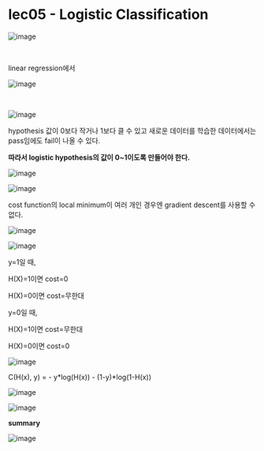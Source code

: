 # lec05 - Logistic Classification

![image](https://user-images.githubusercontent.com/55024771/103753152-049cfb00-504e-11eb-84a7-f8c51d15acb4.png)

<br>

linear regression에서

![image](https://user-images.githubusercontent.com/55024771/103753869-e8e62480-504e-11eb-95a3-82dfad383efe.png)

<br>

![image](https://user-images.githubusercontent.com/55024771/103755227-d371fa00-5050-11eb-8717-d5b26ee6cff2.png)

hypothesis 값이 0보다 작거나 1보다 클 수 있고 새로운 데이터를 학습한 데이터에서는 pass임에도 fail이 나올 수 있다. 

**따라서 logistic hypothesis의 값이 0~1이도록 만들어야 한다.**

![image](https://user-images.githubusercontent.com/55024771/103753662-a91f3d00-504e-11eb-9531-ef07840dd815.png)

![image](https://user-images.githubusercontent.com/55024771/103755570-61e67b80-5051-11eb-84fa-80abe936403b.png)

cost function의 local minimum이 여러 개인 경우엔 gradient descent를 사용할 수 없다.

![image](https://user-images.githubusercontent.com/55024771/103783191-bef72700-507b-11eb-99c7-eb94d2595f90.png)

![image](https://user-images.githubusercontent.com/55024771/103783328-ec43d500-507b-11eb-80b3-7c45a8ade4c2.png)

y=1일 때,

H(X)=1이면 cost=0

H(X)=0이면 cost=무한대

y=0일 때,

H(X)=1이면 cost=무한대

H(X)=0이면 cost=0


![image](https://user-images.githubusercontent.com/55024771/103783474-1eedcd80-507c-11eb-9bed-55853267c515.png)

C(H(x), y) = - y*log(H(x)) - (1-y)*log(1-H(x))

![image](https://user-images.githubusercontent.com/55024771/103784076-de428400-507c-11eb-9529-979ccae1050a.png)

![image](https://user-images.githubusercontent.com/55024771/103784192-fd411600-507c-11eb-8596-7f5be116293d.png)

**summary**

![image](https://user-images.githubusercontent.com/55024771/103784592-7b9db800-507d-11eb-811e-cdd47cf323c7.png)

